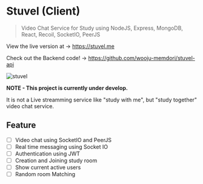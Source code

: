 # Stuvel (Client)

> Video Chat Service for Study using NodeJS, Express, MongoDB, React, Recoil, SocketIO, PeerJS

View the live version at -> https://stuvel.me

Check out the Backend code! -> https://github.com/wooju-memdori/stuvel-api

![stuvel](https://user-images.githubusercontent.com/50407047/128682790-6f71fb03-0208-42bc-a408-acce99ad325f.png)

**NOTE - This project is currently under develop.**

It is not a Live streamming service like "study with me", but "study together" video chat service.

## Feature
- [ ] Video chat using SocketIO and PeerJS 
- [ ] Real time messaging using Socket IO
- [ ] Authentication using JWT
- [ ] Creation and Joining study room
- [ ] Show current active users
- [ ] Random room Matching
